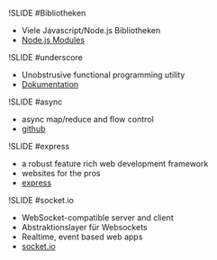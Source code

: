 !SLIDE
#Bibliotheken
* Viele Javascript/Node.js Bibliotheken
* [Node.js Modules](https://github.com/joyent/node/wiki/modules)

!SLIDE
#underscore
* Unobstrusive functional programming utility
* [Dokumentation](http://documentcloud.github.com/underscore/)

!SLIDE
#async
* async map/reduce and flow control
* [github](https://github.com/caolan/async)

!SLIDE
#express
* a robust feature rich web development framework
* websites for the pros
* [express](http://expressjs.com/)

!SLIDE
#socket.io
* WebSocket-compatible server and client
* Abstraktionslayer für Websockets
* Realtime, event based web apps
* [socket.io](http://socket.io/)
